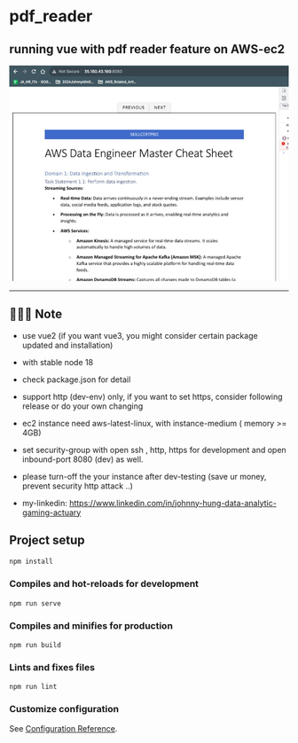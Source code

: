 # pdf_reader



running vue with pdf reader feature on AWS-ec2
---

![alt text](https://github.com/wolfmib/aws_pdf_reader_by_vue/blob/main/img/pdf_reader_demo.jpg?raw=true)



---
##  🐥🐥🐥 Note
- use vue2 (if you want vue3, you might consider certain package updated and installation)
- with stable node 18
- check package.json for detail
- support http (dev-env) only, if you want to set https, consider following release or do your own changing
- ec2 instance need aws-latest-linux, with instance-medium ( memory >= 4GB)
- set security-group with open ssh , http, https for development and open inbound-port 8080 (dev) as well.
- please turn-off the your instance after dev-testing (save ur money, prevent security http attack ..)

- my-linkedin: https://www.linkedin.com/in/johnny-hung-data-analytic-gaming-actuary  



## Project setup
```
npm install
```

### Compiles and hot-reloads for development
```
npm run serve
```

### Compiles and minifies for production
```
npm run build
```

### Lints and fixes files
```
npm run lint
```

### Customize configuration
See [Configuration Reference](https://cli.vuejs.org/config/).
